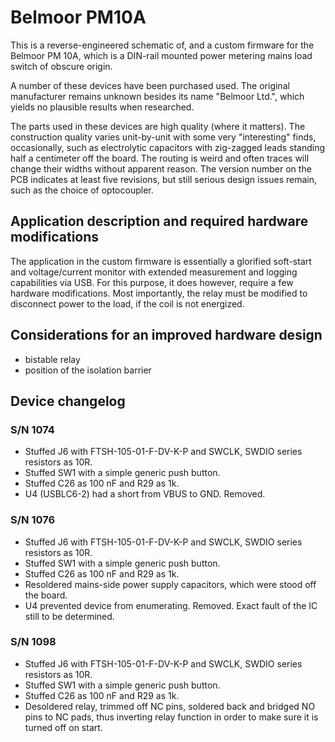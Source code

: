Belmoor PM10A
===================

This is a reverse-engineered schematic of, and a custom firmware for the Belmoor
PM 10A, which is a DIN-rail mounted power metering mains load switch of obscure
origin.

A number of these devices have been purchased used. The original manufacturer
remains unknown besides its name "Belmoor Ltd.", which yields no plausible
results when researched.

The parts used in these devices are high quality (where it matters). The
construction quality varies unit-by-unit with some very "interesting" finds,
occasionally, such as electrolytic capacitors with zig-zagged leads standing
half a centimeter off the board. The routing is weird and often traces will
change their widths without apparent reason. The version number on the PCB
indicates at least five revisions, but still serious design issues remain, such
as the choice of optocoupler.


Application description and required hardware modifications
-----------------------------------------------------------

The application in the custom firmware is essentially a glorified soft-start
and voltage/current monitor with extended measurement and logging capabilities
via USB. For this purpose, it does however, require a few hardware
modifications. Most importantly, the relay must be modified to disconnect power
to the load, if the coil is not energized.


Considerations for an improved hardware design
----------------------------------------------

- bistable relay
- position of the isolation barrier


Device changelog
----------------

### S/N 1074

- Stuffed J6 with FTSH-105-01-F-DV-K-P and SWCLK, SWDIO series resistors as 10R.
- Stuffed SW1 with a simple generic push button.
- Stuffed C26 as 100 nF and R29 as 1k.
- U4 (USBLC6-2) had a short from VBUS to GND. Removed.

### S/N 1076

- Stuffed J6 with FTSH-105-01-F-DV-K-P and SWCLK, SWDIO series resistors as 10R.
- Stuffed SW1 with a simple generic push button.
- Stuffed C26 as 100 nF and R29 as 1k.
- Resoldered mains-side power supply capacitors, which were stood off the board.
- U4 prevented device from enumerating. Removed. Exact fault of the IC still
  to be determined.

### S/N 1098

- Stuffed J6 with FTSH-105-01-F-DV-K-P and SWCLK, SWDIO series resistors as 10R.
- Stuffed SW1 with a simple generic push button.
- Stuffed C26 as 100 nF and R29 as 1k.
- Desoldered relay, trimmed off NC pins, soldered back and bridged NO pins to
  NC pads, thus inverting relay function in order to make sure it is turned off
  on start.
